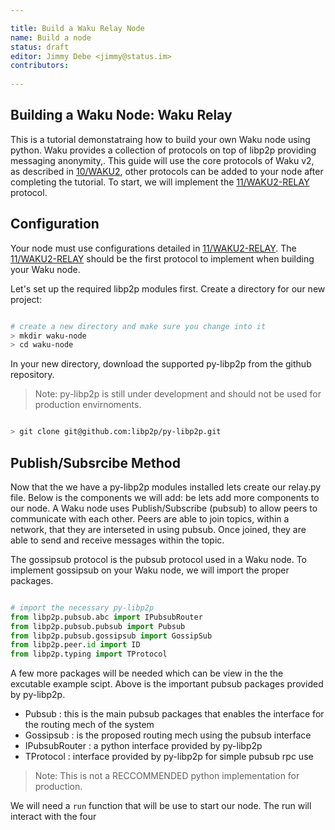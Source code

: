 ```yaml
---

title: Build a Waku Relay Node
name: Build a node
status: draft
editor: Jimmy Debe <jimmy@status.im>
contributors:
  
---
```

## Building a Waku Node: Waku Relay

This is a tutorial demonstatraing how to build your own Waku node using python. 
Waku provides a collection of protocols on top of libp2p providing messaging anonymity,.
This guide will use the core protocols of Waku v2, as described in [10/WAKU2](https://rfc.vac.dev/spec/10/), 
other protocols can be added to your node after completing the tutorial.
To start, we will implement the [11/WAKU2-RELAY](https://rfc.vac.dev/spec/11/) protocol.

## Configuration

Your node must use configurations detailed in [11/WAKU2-RELAY](https://rfc.vac.dev/spec/11/).
The [11/WAKU2-RELAY](https://rfc.vac.dev/spec/11/) should be the first protocol to implement when building your Waku node.
 
Let's set up the required libp2p modules first. 
Create a directory for our new project:

``` bash

# create a new directory and make sure you change into it
> mkdir waku-node
> cd waku-node

```
In your new directory, download the supported py-libp2p from the github repository.

> Note: py-libp2p is still under development and should not be used for production envirnoments.

``` bash

> git clone git@github.com:libp2p/py-libp2p.git

```
## Publish/Subsrcibe Method

Now that the we have a py-libp2p modules installed lets create our relay.py file.
Below is the components we will add: be lets add more components to our node.
A Waku node uses Publish/Subscribe (pubsub) to allow peers to communicate with each other.
Peers are able to join topics, within a network,
that they are interseted in using pubsub.
Once joined, they are able to send and 
receive messages within the topic.

The gossipsub protocol is the pubsub protocol used in a Waku node.
To implement gossipsub on your Waku node,
we will import the proper packages. 

``` python

# import the necessary py-libp2p
from libp2p.pubsub.abc import IPubsubRouter
from libp2p.pubsub.pubsub import Pubsub
from libp2p.pubsub.gossipsub import GossipSub
from libp2p.peer.id import ID
from libp2p.typing import TProtocol


```
A few more packages will be needed which can be view in the the excutable example scipt.
Above is the important pubsub packages provided by py-libp2p.

- Pubsub : this is the main pubsub packages that enables the interface for the routing mech of the system
- Gossipsub : is the proposed routing mech using the pubsub interface
- IPubsubRouter : a python interface provided by py-libp2p
- TProtocol : interface provided by py-libp2p for simple pubsub rpc use

> Note: This is not a RECCOMMENDED python implementation for production.

We will need a `run` function that will be use to start our node. 
The run will interact with the four 
``` python

  
```

